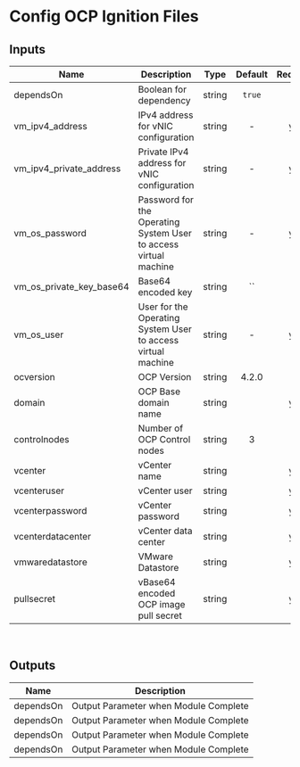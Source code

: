 <!---
Copyright IBM Corp. 2019, 2019
--->

# Config OCP Ignition Files

## Inputs

| Name | Description | Type | Default | Required |
|------|-------------|:----:|:-----:|:-----:|
| dependsOn | Boolean for dependency | string | `true` | no |
| vm_ipv4_address | IPv4 address for vNIC configuration | string | - | yes |
| vm_ipv4_private_address | Private IPv4 address for vNIC configuration | string | - | yes | 
| vm_os_password | Password for the Operating System User to access virtual machine | string | - | yes |
| vm_os_private_key_base64 | Base64 encoded key | string | `` | no |
| vm_os_user | User for the Operating System User to access virtual machine | string | - | yes |
| ocversion | OCP Version | string | 4.2.0 | no |
| domain | OCP Base domain name | string |  | yes |
| controlnodes | Number of OCP Control nodes | string | 3 | no |
| vcenter | vCenter name | string |  | yes|
| vcenteruser | vCenter user | string |  | yes|
| vcenterpassword | vCenter password | string |  | yes |
| vcenterdatacenter | vCenter data center| string |  | yes |
| vmwaredatastore | VMware Datastore | string |  | yes |
| pullsecret | vBase64 encoded OCP image pull secret | string |  | yes |

<br />


## Outputs

| Name | Description |
|------|-------------|
| dependsOn | Output Parameter when Module Complete |
| dependsOn | Output Parameter when Module Complete |
| dependsOn | Output Parameter when Module Complete |
| dependsOn | Output Parameter when Module Complete |
